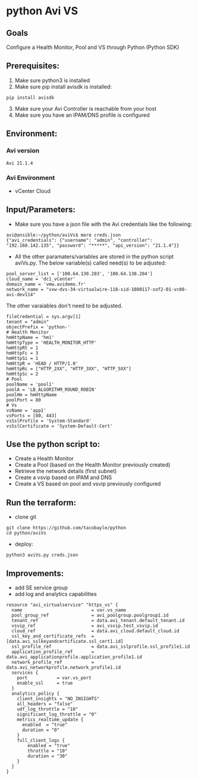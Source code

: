 # python Avi VS

## Goals
Configure a Health Monitor, Pool and VS through Python (Python SDK)

## Prerequisites:
1. Make sure python3 is installed
2. Make sure pip install avisdk is installed:
```
pip install avisdk
```
3. Make sure your Avi Controller is reachable from your host
4. Make sure you have an IPAM/DNS profile is configured

## Environment:

### Avi version

```
Avi 21.1.4
```

### Avi Environment

- vCenter Cloud


## Input/Parameters:

- Make sure you have a json file with the Avi credentials like the following:

```
avi@ansible:~/python/aviVs$ more creds.json
{"avi_credentials": {"username": "admin", "controller": "192.168.142.135", "password": "*****", "api_version": "21.1.4"}}

```

- All the other paramaters/variables are stored in the python script aviVs.py.
The below variable(s) called need(s) to be adjusted:
```
pool_server_list = ['100.64.130.203', '100.64.130.204']
cloud_name = 'dc1_vCenter'
domain_name = 'vmw.avidemo.fr'
network_name = "vxw-dvs-34-virtualwire-118-sid-1080117-sof2-01-vc08-avi-dev114"
```   
   The other varaiables don't need to be adjusted.
```
fileCredential = sys.argv[1]
tenant = "admin"
objectPrefix = 'python-'
# Health Monitor
hmHttpName = 'hm1'
hmHttpType = 'HEALTH_MONITOR_HTTP'
hmHttpRt = 1
hmHttpFc = 3
hmHttpSi = 1
hmHttpR = 'HEAD / HTTP/1.0'
hmHttpRc = ["HTTP_2XX", "HTTP_3XX", "HTTP_5XX"]
hmHttpSc = 2
# Pool
poolName = 'pool1'
poolA = 'LB_ALGORITHM_ROUND_ROBIN'
poolHm = hmHttpName
poolPort = 80
# Vs
vsName = 'app1'
vsPorts = [80, 443]
vsSslProfile = 'System-Standard'
vsSslCertificate = 'System-Default-Cert'
```

## Use the python script to:
- Create a Health Monitor 
- Create a Pool (based on the Health Monitor previously created)
- Retrieve the network details (first subnet)
- Create a vsvip based on IPAM and DNS 
- Create a VS based on pool and vsvip previously configured

## Run the terraform:
- clone git
```
git clone https://github.com/tacobayle/python
cd python/aviVs
```

- deploy:
```
python3 aviVs.py creds.json
```

## Improvements:
- add SE service group
- add log and analytics capabilities
```
resource "avi_virtualservice" "https_vs" {
  name                          = var.vs_name
  pool_group_ref                = avi_poolgroup.poolgroup1.id
  tenant_ref                    = data.avi_tenant.default_tenant.id
  vsvip_ref                     = avi_vsvip.test_vsvip.id
  cloud_ref                     = data.avi_cloud.default_cloud.id
  ssl_key_and_certificate_refs  = [data.avi_sslkeyandcertificate.ssl_cert1.id]
  ssl_profile_ref               = data.avi_sslprofile.ssl_profile1.id
  application_profile_ref       = data.avi_applicationprofile.application_profile1.id
  network_profile_ref           = data.avi_networkprofile.network_profile1.id
  services {
    port           = var.vs_port
    enable_ssl     = true
  }
  analytics_policy {
    client_insights = "NO_INSIGHTS"
    all_headers = "false"
    udf_log_throttle = "10"
    significant_log_throttle = "0"
    metrics_realtime_update {
      enabled  = "true"
      duration = "0"
    }
    full_client_logs {
        enabled = "true"
        throttle = "10"
        duration = "30"
    }
  }
}
```
